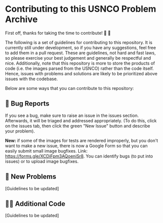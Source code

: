 # Contributing to this USNCO Problem Archive

First off, thanks for taking the time to contribute! :heartbeat: :100:

The following is a set of guidelines for contributing to this repository. It is currently still under development, so if you have any suggestions, feel free to add them in a pull request. These are guidelines, not hard and fast laws, so please exercise your best judgement and generally be respectful and nice. Additionally, note that this repository is more to store the products of code (i.e. the images parsed from the USNCO) rather than the code itself. Hence, issues with problems and solutions are likely to be prioritized above issues with the codebase.

Below are some ways that you can contribute to this repository:

## :bug: Bug Reports

If you see a bug, make sure to raise an issue in the issues section. Afterwards, it will be triaged and addressed appropriately. (To do this, click on the issues tab, then click the green "New Issue" button and describe your problem).

**New:** if some of the images for tests are rendered improperly, but you don't want to make a new issue, there is now a Google Form so that you can easily submit small image bugfixes. Link: https://forms.gle/XCDiFpm3AQoeniSr8. You can identify bugs (to put into issues) or to upload image bugfixes.

## :test_tube: New Problems

[Guidelines to be updated]

## :man_technologist: Additional Code

[Guidelines to be updated]
